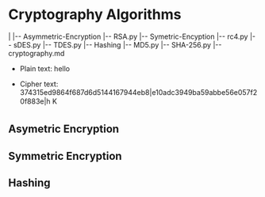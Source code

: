 # Cryptography Algorithms 
 
|
|-- Asymmetric-Encryption
   |-- RSA.py
|-- Symetric-Encyption 
   |-- rc4.py
   |-- sDES.py
   |-- TDES.py
|-- Hashing 
   |-- MD5.py
   |-- SHA-256.py
|-- cryptography.md

- Plain text: hello

- Cipher text: 374315ed9864f687d6d5144167944eb8|e10adc3949ba59abbe56e057f20f883e|h
 K

## Asymetric Encryption

## Symmetric Encryption

## Hashing

